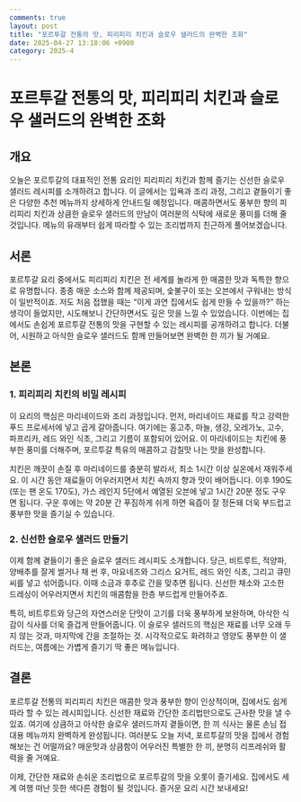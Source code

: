 ```yaml
---
comments: true
layout: post
title: "포르투갈 전통의 맛, 피리피리 치킨과 슬로우 샐러드의 완벽한 조화"
date: 2025-04-27 13:18:06 +0900
category: 2025-4
---
```


# 포르투갈 전통의 맛, 피리피리 치킨과 슬로우 샐러드의 완벽한 조화

## 개요
오늘은 포르투갈의 대표적인 전통 요리인 피리피리 치킨과 함께 즐기는 신선한 슬로우 샐러드 레시피를 소개하려고 합니다. 이 글에서는 입욕과 조리 과정, 그리고 곁들이기 좋은 다양한 추천 메뉴까지 상세하게 안내드릴 예정입니다. 매콤하면서도 풍부한 향의 피리피리 치킨과 상큼한 슬로우 샐러드의 만남이 여러분의 식탁에 새로운 풍미를 더해 줄 것입니다. 메뉴의 유래부터 쉽게 따라할 수 있는 조리법까지 친근하게 풀어보겠습니다.

## 서론
포르투갈 요리 중에서도 피리피리 치킨은 전 세계를 놀라게 한 매콤한 맛과 독특한 향으로 유명합니다. 종종 매운 소스와 함께 제공되며, 숯불구이 또는 오븐에서 구워내는 방식이 일반적이죠. 저도 처음 접했을 때는 “이게 과연 집에서도 쉽게 만들 수 있을까?” 하는 생각이 들었지만, 시도해보니 간단하면서도 깊은 맛을 느낄 수 있었습니다. 이번에는 집에서도 손쉽게 포르투갈 전통의 맛을 구현할 수 있는 레시피를 공개하려고 합니다. 더불어, 시원하고 아삭한 슬로우 샐러드도 함께 만들어보면 완벽한 한 끼가 될 거예요.

## 본론

### 1. 피리피리 치킨의 비밀 레시피
이 요리의 핵심은 마리네이드와 조리 과정입니다. 먼저, 마리네이드 재료를 작고 강력한 푸드 프로세서에 넣고 곱게 갈아줍니다. 여기에는 홍고추, 마늘, 생강, 오레가노, 고수, 파프리카, 레드 와인 식초, 그리고 기름이 포함되어 있어요. 이 마리네이드는 치킨에 풍부한 풍미를 더해주며, 포르투갈 특유의 매콤하고 감칠맛 나는 맛을 완성합니다. 

치킨은 깨끗이 손질 후 마리네이드를 충분히 발라서, 최소 1시간 이상 실온에서 재워주세요. 이 시간 동안 재료들이 어우러지면서 치킨 속까지 향과 맛이 배어듭니다. 이후 190도(또는 팬 온도 170도), 가스 레인지 5단에서 예열된 오븐에 넣고 1시간 20분 정도 구우면 됩니다. 구운 후에는 약 20분 간 푸짐하게 쉬게 하면 육즙이 잘 정돈돼 더욱 부드럽고 풍부한 맛을 즐기실 수 있습니다.

### 2. 신선한 슬로우 샐러드 만들기
이제 함께 곁들이기 좋은 슬로우 샐러드 레시피도 소개합니다. 당근, 비트루트, 적양파, 양배추를 잘게 썰거나 채 썬 후, 마요네즈와 그리스 요거트, 레드 와인 식초, 그리고 큐민 씨를 넣고 섞어줍니다. 이때 소금과 후추로 간을 맞추면 됩니다. 신선한 채소와 고소한 드레싱이 어우러지면서 치킨의 매콤함을 한층 부드럽게 만들어주죠.

특히, 비트루트와 당근의 자연스러운 단맛이 고기를 더욱 풍부하게 보완하며, 아삭한 식감이 식사를 더욱 즐겁게 만들어줍니다. 이 슬로우 샐러드의 핵심은 재료를 너무 오래 두지 않는 것과, 마지막에 간을 조절하는 것. 시각적으로도 화려하고 영양도 풍부한 이 샐러드는, 여름에는 가볍게 즐기기 딱 좋은 메뉴입니다.

## 결론
포르투갈 전통의 피리피리 치킨은 매콤한 맛과 풍부한 향이 인상적이며, 집에서도 쉽게 따라 할 수 있는 레시피입니다. 신선한 재료와 간단한 조리법만으로도 근사한 맛을 낼 수 있죠. 여기에 상큼하고 아삭한 슬로우 샐러드까지 곁들이면, 한 끼 식사는 물론 손님 접대용 메뉴까지 완벽하게 완성됩니다. 여러분도 오늘 저녁, 포르투갈의 맛을 집에서 경험해보는 건 어떨까요? 매운맛과 상큼함이 어우러진 특별한 한 끼, 분명히 리프레쉬와 활력을 줄 거예요.

이제, 간단한 재료와 손쉬운 조리법으로 포르투갈의 맛을 오롯이 즐기세요. 집에서도 세계 여행 떠난 듯한 색다른 경험이 될 것입니다. 즐거운 요리 시간 보내세요!